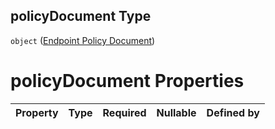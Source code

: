 ## policyDocument Type

`object` ([Endpoint Policy Document](btpsa-usecase-properties-services-items-allof-1-then-allof-91-then-allof-0-then-properties-parameters-properties-endpoint-policy-document.md))

# policyDocument Properties

| Property | Type | Required | Nullable | Defined by |
| :------- | :--- | :------- | :------- | :--------- |
